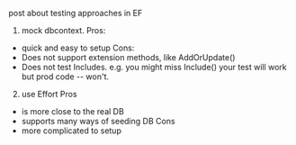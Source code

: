 post about testing approaches in EF

1. mock dbcontext.
Pros:
- quick and easy to setup
Cons:
- Does not support extension methods, like AddOrUpdate()
- Does not test Includes. e.g. you might miss Include() your test will work but prod code -- won't.

2. use Effort
Pros
- is more close to the real DB
- supports many ways of seeding DB
Cons
- more complicated to setup 